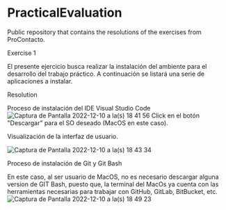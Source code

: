 # PracticalEvaluation
Public repository that contains the resolutions of the exercises from ProContacto.

Exercise 1

El presente ejercicio busca realizar la instalación del ambiente para el desarrollo del trabajo práctico. A continuación se listará una serie de aplicaciones a instalar.

  Resolution
  
  Proceso de instalación del IDE Visual Studio Code
![Captura de Pantalla 2022-12-10 a la(s) 18 41 56](https://user-images.githubusercontent.com/104602118/206881104-146df002-2977-4b20-94cc-ed67935a21bc.png)
  Click en el botón "Descargar" para el SO deseado (MacOS en este caso).
  
  Visualización de la interfaz de usuario.
  
  ![Captura de Pantalla 2022-12-10 a la(s) 18 43 34](https://user-images.githubusercontent.com/104602118/206881191-594b55df-c4b0-4f14-b8f1-b62e7bbd8325.png)

  Proceso de instalación de Git y Git Bash
  
  En este caso, al ser usuario de MacOS, no es necesario descargar alguna version de GIT Bash, puesto que, la terminal del MacOs ya cuenta con las herramientas necesarias para trabajar con GitHub, GitLab, BitBucket, etc.
  ![Captura de Pantalla 2022-12-10 a la(s) 18 49 23](https://user-images.githubusercontent.com/104602118/206881262-574e818f-6423-4bb0-a987-65cb31d60d68.png)
